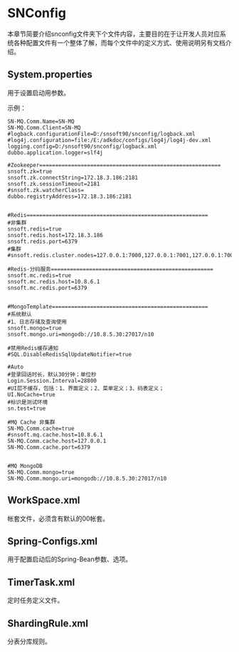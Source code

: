 # SNConfig

本章节简要介绍snconfig文件夹下个文件内容，主要目的在于让开发人员对应系统各种配置文件有一个整体了解，而每个文件中的定义方式、使用说明另有文档介绍。

## System.properties

用于设置启动用参数。

示例：

```
SN-MQ.Comm.Name=SN-MQ
SN-MQ.Comm.Client=SN-MQ
#logback.configurationFile=D:/snsoft90/snconfig/logback.xml
#log4j.configuration=file:/E:/adkdoc/configs/log4j/log4j-dev.xml
logging.config=D:/snsoft90/snconfig/logback.xml
dubbo.application.logger=slf4j
﻿
#Zookeeper=========================================================
snsoft.zk=true
snsoft.zk.connectString=172.18.3.186:2181
snsoft.zk.sessionTimeout=2181
#snsoft.zk.watcherClass=
dubbo.registryAddress=172.18.3.186:2181


#Redis=========================================================
#非集群
snsoft.redis=true
snsoft.redis.host=172.18.3.186
snsoft.redis.port=6379
#集群
#snsoft.redis.cluster.nodes=127.0.0.1:7000,127.0.0.1:7001,127.0.0.1:7002,127.0.0.1:7003,127.0.0.1:7004,127.0.0.1:7005

#Redis-分码服务===================================================
snsoft.mc.redis=true
snsoft.mc.redis.host=10.8.6.1
snsoft.mc.redis.port=6379


#MongoTemplate=================================================
#系统默认
#1、日志存储及查询使用
snsoft.mongo=true
snsoft.mongo.uri=mongodb://10.8.5.30:27017/n10

#禁用Redis缓存通知
#SQL.DisableRedisSqlUpdateNotifier=true

#Auto
#登录回话时长，默认30分钟；单位秒
Login.Session.Interval=28800
#UI层不缓存，包括：1、界面定义；2、菜单定义；3、码表定义；
UI.NoCache=true
#标识是测试环境
sn.test=true

#MQ Cache 非集群
SN-MQ.Comm.cache=true
#snsoft.mq.cache.host=10.8.6.1
SN-MQ.Comm.cache.host=127.0.0.1
SN-MQ.Comm.cache.port=6379


#MQ MongoDB 
SN-MQ.Comm.mongo=true
SN-MQ.Comm.mongo.uri=mongodb://10.8.5.30:27017/n10
```

## WorkSpace.xml

帐套文件，必须含有默认的00帐套。

## Spring-Configs.xml

用于配置启动后的Spring-Bean参数、选项。

## TimerTask.xml

定时任务定义文件。

## ShardingRule.xml

分表分库规则。

